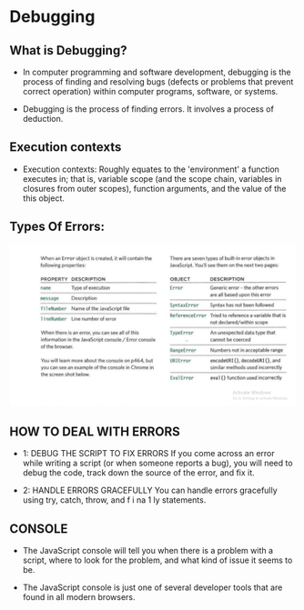 # Debugging

## What is Debugging?
* In computer programming and software development, debugging is the process of finding and resolving bugs (defects or problems that prevent correct operation) within computer programs, software, or systems.

* Debugging is the process of finding errors. It involves a process of deduction.

## Execution contexts

* Execution contexts: Roughly equates to the 'environment' a function executes in; that is, variable scope (and the scope chain, variables in closures from outer scopes), function arguments, and the value of the this object.


## Types Of Errors:

![image](/image/error.png)


## HOW TO DEAL WITH ERRORS


* 1: DEBUG THE SCRIPT TO FIX ERRORS If you come across an error while writing a script
(or when someone reports a bug), you will need to debug the code, track down the source of the error, and fix it.

* 2: HANDLE ERRORS GRACEFULLY You can handle errors gracefully using try, catch, throw, and f i na 1 ly statements.

## CONSOLE

* The JavaScript console will tell you when there is a problem with a script,
where to look for the problem, and what kind of issue it seems to be.


* The JavaScript console is just one of several developer tools that are
found in all modern browsers.
















